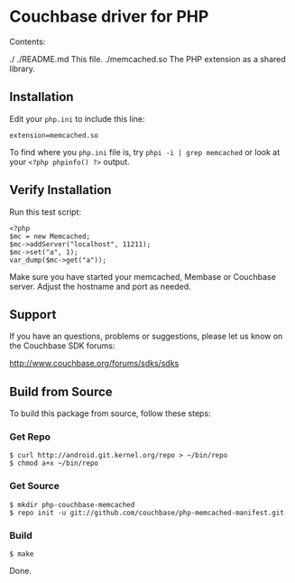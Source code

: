 # Couchbase driver for PHP

Contents:

  ./
  ./README.md       This file.
  ./memcached.so    The PHP extension as a shared library.


## Installation

Edit your `php.ini` to include this line:

    extension=memcached.so

To find where you `php.ini` file is, try `phpi -i | grep memcached` or look
at your `<?php phpinfo() ?>` output.


## Verify Installation

Run this test script:

    <?php
    $mc = new Memcached;
    $mc->addServer("localhost", 11211);
    $mc->set("a", 1);
    var_dump($mc->get("a"));

Make sure you have started your memcached, Membase or Couchbase server. Adjust
the hostname and port as needed.


## Support

If you have an questions, problems or suggestions, please let us know on the
Couchbase SDK forums:

http://www.couchbase.org/forums/sdks/sdks


## Build from Source

To build this package from source, follow these steps:

### Get Repo

    $ curl http://android.git.kernel.org/repo > ~/bin/repo
    $ chmod a+x ~/bin/repo

### Get Source

    $ mkdir php-couchbase-memcached
    $ repo init -u git://github.com/couchbase/php-memcached-manifest.git

### Build

    $ make

Done.